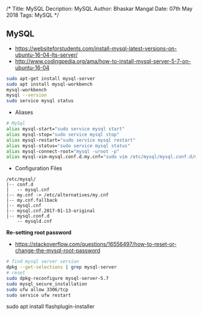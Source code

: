 /*
Title: MySQL
Decription: MySQL
Author: Bhaskar Mangal
Date: 07th May 2018
Tags: MySQL
*/


## MySQL
- https://websiteforstudents.com/install-mysql-latest-versions-on-ubuntu-16-04-lts-server/
- http://www.codingpedia.org/ama/how-to-install-mysql-server-5-7-on-ubuntu-16-04
```bash
sudo apt-get install mysql-server
sudo apt install mysql-workbench
mysql-workbench
mysql --version
sudo service mysql status
```
* Aliases
```bash
# MySql
alias mysql-start="sudo service mysql start"
alias mysql-stop="sudo service mysql stop"
alias mysql-restart="sudo service mysql restart"
alias mysql-status="sudo service mysql status"
alias mysql-connect-root="mysql -uroot -p"
alias mysql-vim-mysql.conf.d.my.cnf="sudo vim /etc/mysql/mysql.conf.d/mysqld.cnf"
```
* Configuration Files
```
/etc/mysql/
|-- conf.d
|   -- mysql.cnf
|-- my.cnf -> /etc/alternatives/my.cnf
|-- my.cnf.fallback
|-- mysql.cnf
|-- mysql.cnf.2017-01-13-original
|-- mysql.conf.d
    -- mysqld.cnf
```
**Re-setting root password**
- https://stackoverflow.com/questions/16556497/how-to-reset-or-change-the-mysql-root-password
```bash
# find mysql server version
dpkg --get-selections | grep mysql-server
# reset
sudo dpkg-reconfigure mysql-server-5.7
sudo mysql_secure_installation
sudo ufw allow 3306/tcp
sudo service ufw restart
```


sudo apt install flashplugin-installer